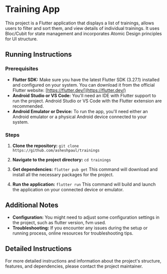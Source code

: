 # Training App

This project is a Flutter application that displays a list of trainings, allows users to filter and sort them, and view details of individual trainings. 
It uses Bloc/Cubit for state management and incorporates Atomic Design principles for UI structure.

## Running Instructions

### Prerequisites

* **Flutter SDK:** Make sure you have the latest Flutter SDK (3.27.1) installed and configured on your system. You can download it from the official Flutter website: [https://flutter.dev/](https://flutter.dev/)
* **Android Studio or VS Code:** You'll need an IDE with Flutter support to run the project. Android Studio or VS Code with the Flutter extension are recommended.
* **Android Emulator or Device:** To run the app, you'll need either an Android emulator or a physical Android device connected to your system.

### Steps

1. **Clone the repository:**
   `git clone https://github.com/asheshpaul/trainings`

2. **Navigate to the project directory:**
   `cd trainings`

3. **Get dependencies:**
   `flutter pub get`
   This command will download and install all the necessary packages for the project.

4. **Run the application:**
   `flutter run`
   This command will build and launch the application on your connected device or emulator.

## Additional Notes

* **Configuration:** You might need to adjust some configuration settings in the project, such as flutter version, fvm used.
* **Troubleshooting:** If you encounter any issues during the setup or running process, online resources for troubleshooting tips.

## Detailed Instructions

For more detailed instructions and information about the project's structure, features, and dependencies, please contact the project maintainer.
